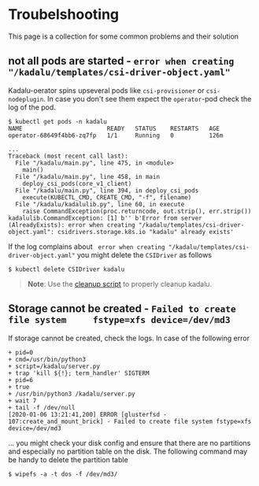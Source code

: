 # Troubelshooting

This page is a collection for some common problems and their solution

## not all pods are started - `error when creating "/kadalu/templates/csi-driver-object.yaml"`

Kadalu-oerator spins upseveral pods like `csi-provisioner` or `csi-nodeplugin`. In case you don't see them expect the `operator`-pod check the log of the pod.

```console
$ kubectl get pods -n kadalu
NAME                        READY   STATUS    RESTARTS   AGE
operator-68649f4bb6-zq7fp   1/1     Running   0          126m
```

```
...
Traceback (most recent call last):
  File "/kadalu/main.py", line 475, in <module>
    main()
  File "/kadalu/main.py", line 458, in main
    deploy_csi_pods(core_v1_client)
  File "/kadalu/main.py", line 394, in deploy_csi_pods
    execute(KUBECTL_CMD, CREATE_CMD, "-f", filename)
  File "/kadalu/kadalulib.py", line 60, in execute
    raise CommandException(proc.returncode, out.strip(), err.strip())
kadalulib.CommandException: [1] b'' b'Error from server (AlreadyExists): error when creating "/kadalu/templates/csi-driver-object.yaml": csidrivers.storage.k8s.io "kadalu" already exists'
```

If the log complains about ` error when creating "/kadalu/templates/csi-driver-object.yaml"` you might delete the `CSIDriver` as follows

```console
$ kubectl delete CSIDriver kadalu
```

> **Note**: Use the [cleanup script](https://github.com/kadalu/kadalu/blob/devel/extras/scripts/cleanup) to properly cleanup kadalu.

## Storage cannot be created - `Failed to create file system	 fstype=xfs device=/dev/md3`

If storage cannot be created, check the logs. In case of the following error

```
+ pid=0
+ cmd=/usr/bin/python3
+ script=/kadalu/server.py
+ trap 'kill ${!}; term_handler' SIGTERM
+ pid=6
+ true
+ /usr/bin/python3 /kadalu/server.py
+ wait 7
+ tail -f /dev/null
[2020-01-06 13:21:41,200] ERROR [glusterfsd - 107:create_and_mount_brick] - Failed to create file system fstype=xfs device=/dev/md3
```

... you might check your disk config and ensure that there are no partitions and especially no partition table on the disk. The following command may be handy to delete the partition table

```console
$ wipefs -a -t dos -f /dev/md3/
```
